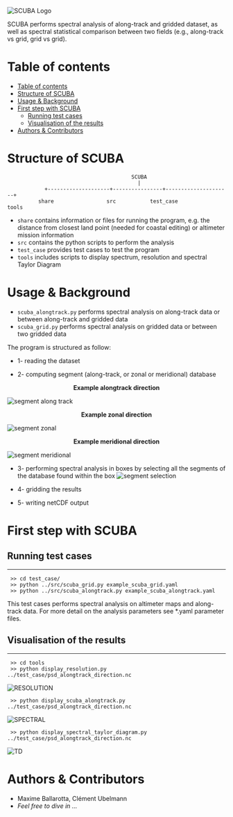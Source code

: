 
![SCUBA Logo](https://github.com/mballaro/scuba/blob/master/share/scuba_files/logo.png)

SCUBA performs spectral analysis of along-track and gridded dataset, as well as spectral statistical comparison between two fields (e.g., along-track vs grid, grid vs grid).

# Table of contents

<!--ts-->
   * [Table of contents](#table-of-contents)
   * [Structure of SCUBA](#Structure-of-SCUBA)
   * [Usage & Background ](#usage)
   * [First step with SCUBA](#first-step-with-SCUBA)
      * [Running test cases](#running-test-cases)
      * [Visualisation of the results](#visualisation-of-the-results)
   * [Authors & Contributors](#authors-contributors)
<!--te-->

# Structure of SCUBA
```
                                        SCUBA
                                          |
            +--------------------+----------------+---------------------+
          share                 src           test_case                tools
```
* `share` contains information or files for running the program, e.g. the distance from closest land point (needed for coastal editing) or altimeter mission information
* `src` contains the python scripts to perform the analysis
* `test_case` provides test cases to test the program
* `tools` includes scripts to display spectrum, resolution and spectral Taylor Diagram 

# Usage & Background 

* `scuba_alongtrack.py` performs spectral analysis on along-track data or between along-track and gridded data
* `scuba_grid.py` performs spectral analysis on gridded data or between two gridded data

The program is structured as follow:
* 1- reading the dataset

* 2- computing segment (along-track, or zonal or meridional) database

<p align="center">
<b>Example alongtrack direction</b>
</p>

![segment along track](https://github.com/mballaro/scuba/blob/master/share/scuba_files/example_segment_alongtrack_direction.gif)

<p align="center">
<b>Example zonal direction</b>
</p>

![segment zonal](https://github.com/mballaro/scuba/blob/master/share/scuba_files/example_segment_x_direction.gif)

<p align="center">
<b>Example meridional direction</b>
</p>

![segment meridional](https://github.com/mballaro/scuba/blob/master/share/scuba_files/example_segment_y_direction.gif)

* 3- performing spectral analysis in boxes by selecting all the segments of the database found within the box
![segment selection](https://github.com/mballaro/scuba/blob/master/share/scuba_files/example_selection.gif)


* 4- gridding the results

* 5- writing netCDF output

# First step with SCUBA
## Running test cases
---
     >> cd test_case/
     >> python ../src/scuba_grid.py example_scuba_grid.yaml
	 >> python ../src/scuba_alongtrack.py example_scuba_alongtrack.yaml

This test cases performs spectral analysis on altimeter maps and along-track data. For more detail on the analysis parameters see *.yaml parameter files.

## Visualisation of the results
---
     >> cd tools
     >> python display_resolution.py ../test_case/psd_alongtrack_direction.nc

![RESOLUTION](https://github.com/mballaro/scuba/blob/master/share/scuba_files/resolution.png)

     >> python display_scuba_alongtrack.py ../test_case/psd_alongtrack_direction.nc
     
![SPECTRAL](https://github.com/mballaro/scuba/blob/master/share/scuba_files/spectrum.png)

     >> python display_spectral_taylor_diagram.py ../test_case/psd_alongtrack_direction.nc

![TD](https://github.com/mballaro/scuba/blob/master/share/scuba_files/spectral_taylor_diagram.png)

# Authors & Contributors
* Maxime Ballarotta, Clément Ubelmann
* _Feel free to dive in ..._

